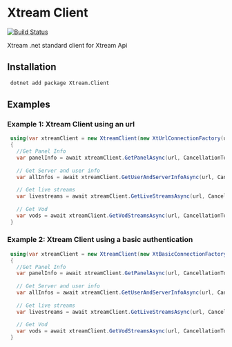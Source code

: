﻿# Xtream Client

[![Build Status](https://dev.azure.com/henifazzani/Xtream.Client/_apis/build/status/Xtream.Client-CI?branchName=master)](https://dev.azure.com/henifazzani/Xtream.Client/_build/latest?definitionId=17&branchName=master)

Xtream .net standard client for Xtream Api

## Installation

```sh
 dotnet add package Xtream.Client
 ```

## Examples

### Example 1: Xtream Client using an url

```csharp
 using(var xtreamClient = new XtreamClient(new XtUrlConnectionFactory(url)))
 {
   //Get Panel Info
   var panelInfo = await xtreamClient.GetPanelAsync(url, CancellationToken.None);
   
   // Get Server and user info
   var allInfos = await xtreamClient.GetUserAndServerInfoAsync(url, CancellationToken.None);
   
   // Get live streams
   var livestreams = await xtreamClient.GetLiveStreamsAsync(url, CancellationToken.None);
   
   // Get Vod
   var vods = await xtreamClient.GetVodStreamsAsync(url, CancellationToken.None);
 }
```

### Example 2: Xtream Client using a basic authentication

```csharp
 using(var xtreamClient = new XtreamClient(new XtBasicConnectionFactory(server, username, password)))
 {
   //Get Panel Info
   var panelInfo = await xtreamClient.GetPanelAsync(url, CancellationToken.None);
   
   // Get Server and user info
   var allInfos = await xtreamClient.GetUserAndServerInfoAsync(url, CancellationToken.None);
   
   // Get live streams
   var livestreams = await xtreamClient.GetLiveStreamsAsync(url, CancellationToken.None);
   
   // Get Vod
   var vods = await xtreamClient.GetVodStreamsAsync(url, CancellationToken.None);
 }
```